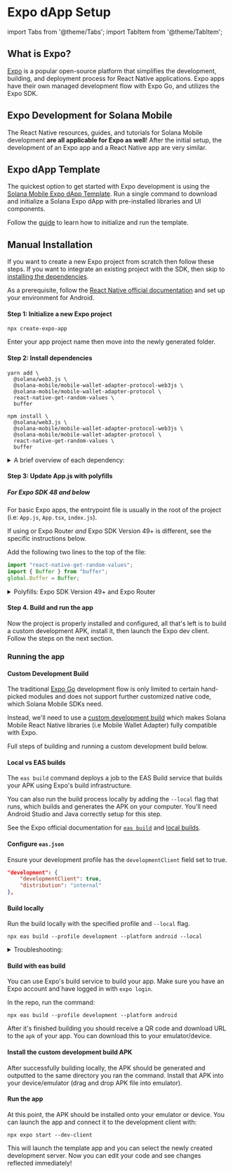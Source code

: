 # Expo dApp Setup

import Tabs from '@theme/Tabs';
import TabItem from '@theme/TabItem';

## What is Expo?

[Expo](https://expo.dev/) is a popular open-source platform that simplifies the development, building, and deployment process for React Native applications. Expo apps have their own managed development flow with Expo Go, and utilizes the Expo SDK.

## Expo Development for Solana Mobile

The React Native resources, guides, and tutorials for Solana Mobile development **are all applicable for Expo as well**! After the initial setup, the development of an Expo app and a React Native app are very similar.

## Expo dApp Template

The quickest option to get started with Expo development is using the [Solana Mobile Expo dApp Template](/react-native/expo-dapp-template). Run a single command to download and initialize a Solana Expo dApp with pre-installed libraries and UI components.

Follow the [guide](/react-native/expo-dapp-template) to learn how to initialize and run the template.

## Manual Installation

If you want to create a new Expo project from scratch then follow these steps. If you want to integrate an existing project with the SDK, then skip to [installing the dependencies](#step-2-install-dependencies).

As a prerequisite, follow the [React Native official documentation](https://reactnative.dev/docs/environment-setup) and set up your environment for Android.

#### Step 1: Initialize a new Expo project

```shell
npx create-expo-app
```

Enter your app project name then move into the newly generated folder.

#### Step 2: Install dependencies

<Tabs>
<TabItem value="yarn" label="yarn">

```shell
yarn add \
  @solana/web3.js \
  @solana-mobile/mobile-wallet-adapter-protocol-web3js \
  @solana-mobile/mobile-wallet-adapter-protocol \
  react-native-get-random-values \
  buffer
```

</TabItem>
<TabItem value="npm" label="npm">

```shell
npm install \
  @solana/web3.js \
  @solana-mobile/mobile-wallet-adapter-protocol-web3js \
  @solana-mobile/mobile-wallet-adapter-protocol \
  react-native-get-random-values \
  buffer
```

</TabItem>
</Tabs>

<details>
<summary>A brief overview of each dependency:</summary>

- `@solana-mobile/mobile-wallet-adapter-protocol`: A React Native/Javascript API enabling interaction with MWA-compatible wallets.
- `@solana-mobile/mobile-wallet-adapter-protocol-web3js`: A convenience wrapper to use common primitives from [@solana/web3.js](https://github.com/solana-labs/solana-web3.js) – such as `Transaction` and `Uint8Array`.
- `@solana/web3.js`: Solana Web Library for interacting with Solana network through the [JSON RPC API](https://docs.solana.com/api/http).
- `react-native-get-random-values` Secure random number generator polyfill for `web3.js` underlying Crypto library on React Native.
- `buffer` Buffer polyfill also needed for `web3.js` on React Native.

</details>

#### Step 3: Update App.js with polyfills

##### For Expo SDK 48 and below

For basic Expo apps, the entrypoint file is usually in the root of the project (i.e: `App.js`, `App.tsx`, `index.js`).

If using or Expo Router _and_ Expo SDK Version 49+ is different, see the specific instructions below.

Add the following two lines to the top of the file:

```javascript
import "react-native-get-random-values";
import { Buffer } from "buffer";
global.Buffer = Buffer;
```

<details>
<summary>Polyfills: Expo SDK Version 49+ and Expo Router</summary>

If you are using Expo SDK Version 49+ and Expo Router, the `expo-crypto` package will replace `react-native-get-random-values` and you'll create your own entrypoint file for polyfilling.

#### Install expo-crypto

`expo-crypto` is an official SDK by Expo that provides the polyfill functionality we need for libraries like `@solana/web3.js`. See official
docs for [installation instructions](https://docs.expo.dev/versions/latest/sdk/crypto/).

```shell
npx expo install expo-crypto
```

#### Entrypoint file polyfills

In the root of your project create a new entrypoint file (i.e `index.js`). In this new file,
you can initialize the polyfills at the top of the file.

In this case, we polyfill the global `Crypto` object with `getRandomValues` from `expo-crypto`.

Paste the following code:

```javascript
// index.js
import { getRandomValues as expoCryptoGetRandomValues } from "expo-crypto";
import { Buffer } from "buffer";
global.Buffer = Buffer;

// getRandomValues polyfill
class Crypto {
  getRandomValues = expoCryptoGetRandomValues;
}

const webCrypto = typeof crypto !== "undefined" ? crypto : new Crypto();

(() => {
  if (typeof crypto === "undefined") {
    Object.defineProperty(window, "crypto", {
      configurable: true,
      enumerable: true,
      get: () => webCrypto,
    });
  }
})();

import "expo-router/entry";
```

Then at the end, import `"expo-router/entry"` to ensure the app is using Expo Router.

#### Update package.json entrypoint

Lastly, in `package.json`, update the `main` field to point to the new entrypoint file.

```json
{
  "main": "node_modules/expo/AppEntry.js"
}
```

</details>

#### Step 4. Build and run the app

Now the project is properly installed and configured, all that's left is to build a custom development APK, install it, then launch the Expo dev client.
Follow the steps on the next section.

### Running the app

#### Custom Development Build

The traditional [Expo Go](https://github.com/expo/fyi/blob/main/whats-in-the-sdk.md) development flow is only limited to certain hand-picked modules and does not support further customized native code, which Solana Mobile SDKs need.

Instead, we'll need to use a [custom development build](https://docs.expo.dev/develop/development-builds/create-a-build) which makes Solana Mobile React Native libraries (i.e Mobile Wallet Adapter) fully compatible with Expo.

Full steps of building and running a custom development build below.

#### Local vs EAS builds

The `eas build` command deploys a job to the EAS Build service that builds your APK using Expo's build infrastructure.

You can also run the build process locally by adding the `--local` flag that runs, which builds and generates the APK on your computer. You'll need Android Studio and Java correctly setup for this step.

See the Expo official documentation for [`eas build`](https://docs.expo.dev/build-reference/android-builds/) and [local builds](https://docs.expo.dev/build-reference/local-builds/).

<Tabs>
<TabItem value="build-local" label="Build locally">

#### Configure `eas.json`

Ensure your development profile has the `developmentClient` field set to true.

```json
"development": {
    "developmentClient": true,
    "distribution": "internal"
},
```

#### Build locally

Run the build locally with the specified profile and `--local` flag.

```shell
npx eas build --profile development --platform android --local
```

<details>
<summary>Troubleshooting:</summary>

#### Incorrect JDK version or Missing Android SDK

Follow the [React Native CLI setup instructions](https://reactnative.dev/docs/environment-setup) to make sure your local environment is setup for Android development.
You'll need:

- JDK version 11
- Android SDK installed and configured through Android Studio SDK Manager
- ANDROID_HOME environment variable

#### Missing Android NDK

If you are seeing errors about missing Android NDK, make sure you've installed Android NDK in Android Studio. You can do this following:
`File -> Project Structure -> SDK Location -> "Android NDK Location" -> Download Android NDK`

![ndk-download](/img/ndk-download.png)

</details>

</TabItem>
<TabItem value="eas-build" label="EAS build">

#### Build with eas build

You can use Expo's build service to build your app. Make sure you have an Expo account and have logged in with `expo login`.

In the repo, run the command:

```shell
npx eas build --profile development --platform android
```

After it's finished building you should receive a QR code and download URL to the `apk` of your app. You can download this to your emulator/device.

</TabItem>
</Tabs>

#### Install the custom development build APK

After successfully building locally, the APK should be generated and outputted to the same directory you ran the command. Install that APK into your device/emulator (drag and drop APK file into emulator).

#### Run the app

At this point, the APK should be installed onto your emulator or device. You can launch the app and connect it to the development client with:

```shell
npx expo start --dev-client
```

This will launch the template app and you can select the newly created development server. Now you can edit your code and see changes reflected immediately!
